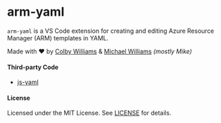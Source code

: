 # arm-yaml
`arm-yaml` is a VS Code extension for creating and editing Azure Resource Manager (ARM) templates in YAML.


Made with :heart: by [Colby Williams](https://github.com/colbylwilliams) & [Michael Williams](https://github.com/flusharcade) _(mostly Mike)_

#### Third-party Code
- [js-yaml](https://github.com/nodeca/js-yaml)

#### License
Licensed under the MIT License.  See [LICENSE](License) for details.

